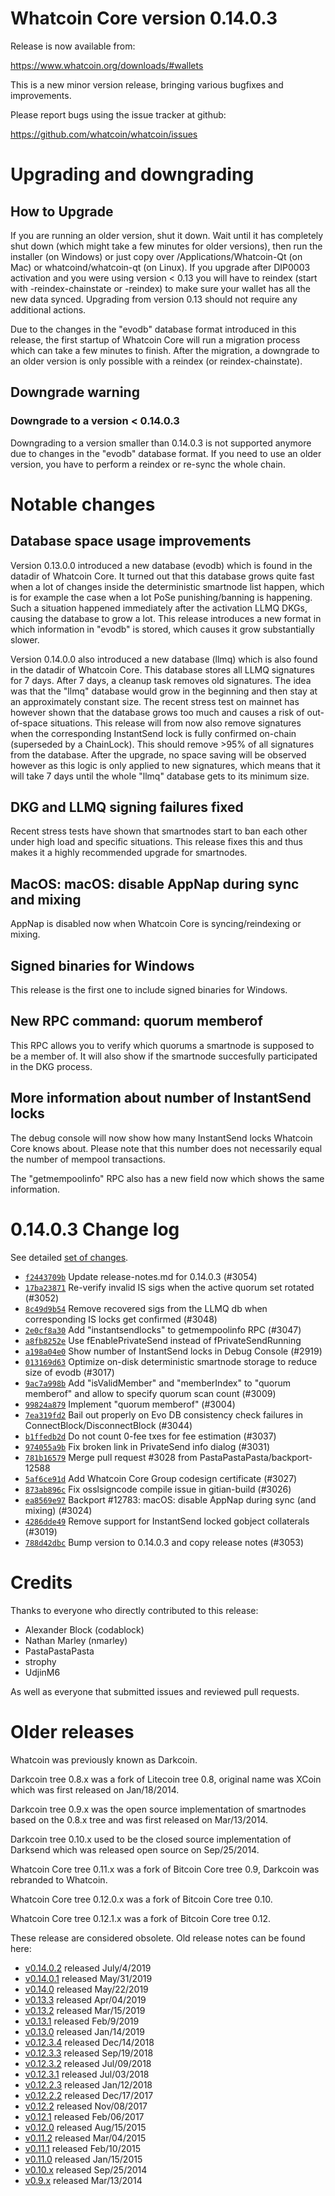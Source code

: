 Whatcoin Core version 0.14.0.3
==========================

Release is now available from:

  <https://www.whatcoin.org/downloads/#wallets>

This is a new minor version release, bringing various bugfixes and improvements.

Please report bugs using the issue tracker at github:

  <https://github.com/whatcoin/whatcoin/issues>


Upgrading and downgrading
=========================

How to Upgrade
--------------

If you are running an older version, shut it down. Wait until it has completely
shut down (which might take a few minutes for older versions), then run the
installer (on Windows) or just copy over /Applications/Whatcoin-Qt (on Mac) or
whatcoind/whatcoin-qt (on Linux). If you upgrade after DIP0003 activation and you were
using version < 0.13 you will have to reindex (start with -reindex-chainstate
or -reindex) to make sure your wallet has all the new data synced. Upgrading from
version 0.13 should not require any additional actions.

Due to the changes in the "evodb" database format introduced in this release, the
first startup of Whatcoin Core will run a migration process which can take a few minutes
to finish. After the migration, a downgrade to an older version is only possible with
a reindex (or reindex-chainstate).

Downgrade warning
-----------------

### Downgrade to a version < 0.14.0.3

Downgrading to a version smaller than 0.14.0.3 is not supported anymore due to changes
in the "evodb" database format. If you need to use an older version, you have to perform
a reindex or re-sync the whole chain.

Notable changes
===============

Database space usage improvements
--------------------------------
Version 0.13.0.0 introduced a new database (evodb) which is found in the datadir of Whatcoin Core. It turned
out that this database grows quite fast when a lot of changes inside the deterministic smartnode list happen,
which is for example the case when a lot PoSe punishing/banning is happening. Such a situation happened
immediately after the activation LLMQ DKGs, causing the database to grow a lot. This release introduces
a new format in which information in "evodb" is stored, which causes it grow substantially slower.  

Version 0.14.0.0 also introduced a new database (llmq) which is also found in the datadir of Whatcoin Core.
This database stores all LLMQ signatures for 7 days. After 7 days, a cleanup task removes old signatures.
The idea was that the "llmq" database would grow in the beginning and then stay at an approximately constant
size. The recent stress test on mainnet has however shown that the database grows too much and causes a risk
of out-of-space situations. This release will from now also remove signatures when the corresponding InstantSend
lock is fully confirmed on-chain (superseded by a ChainLock). This should remove >95% of all signatures from
the database. After the upgrade, no space saving will be observed however as this logic is only applied to new
signatures, which means that it will take 7 days until the whole "llmq" database gets to its minimum size.

DKG and LLMQ signing failures fixed
-----------------------------------
Recent stress tests have shown that smartnodes start to ban each other under high load and specific situations.
This release fixes this and thus makes it a highly recommended upgrade for smartnodes.

MacOS: macOS: disable AppNap during sync and mixing
---------------------------------------------------
AppNap is disabled now when Whatcoin Core is syncing/reindexing or mixing.

Signed binaries for Windows
---------------------------
This release is the first one to include signed binaries for Windows.

New RPC command: quorum memberof <proTxHash>
--------------------------------------------
This RPC allows you to verify which quorums a smartnode is supposed to be a member of. It will also show
if the smartnode succesfully participated in the DKG process.

More information about number of InstantSend locks
--------------------------------------------------
The debug console will now show how many InstantSend locks Whatcoin Core knows about. Please note that this number
does not necessarily equal the number of mempool transactions.

The "getmempoolinfo" RPC also has a new field now which shows the same information.

0.14.0.3 Change log
===================

See detailed [set of changes](https://github.com/whatcoin/whatcoin/compare/v0.14.0.2...whatcoin:v0.14.0.3).

- [`f2443709b`](https://github.com/whatcoin/whatcoin/commit/f2443709b) Update release-notes.md for 0.14.0.3 (#3054)
- [`17ba23871`](https://github.com/whatcoin/whatcoin/commit/17ba23871) Re-verify invalid IS sigs when the active quorum set rotated (#3052)
- [`8c49d9b54`](https://github.com/whatcoin/whatcoin/commit/8c49d9b54) Remove recovered sigs from the LLMQ db when corresponding IS locks get confirmed (#3048)
- [`2e0cf8a30`](https://github.com/whatcoin/whatcoin/commit/2e0cf8a30) Add "instantsendlocks" to getmempoolinfo RPC (#3047)
- [`a8fb8252e`](https://github.com/whatcoin/whatcoin/commit/a8fb8252e) Use fEnablePrivateSend instead of fPrivateSendRunning
- [`a198a04e0`](https://github.com/whatcoin/whatcoin/commit/a198a04e0) Show number of InstantSend locks in Debug Console (#2919)
- [`013169d63`](https://github.com/whatcoin/whatcoin/commit/013169d63) Optimize on-disk deterministic smartnode storage to reduce size of evodb (#3017)
- [`9ac7a998b`](https://github.com/whatcoin/whatcoin/commit/9ac7a998b) Add "isValidMember" and "memberIndex" to "quorum memberof" and allow to specify quorum scan count (#3009)
- [`99824a879`](https://github.com/whatcoin/whatcoin/commit/99824a879) Implement "quorum memberof" (#3004)
- [`7ea319fd2`](https://github.com/whatcoin/whatcoin/commit/7ea319fd2) Bail out properly on Evo DB consistency check failures in ConnectBlock/DisconnectBlock (#3044)
- [`b1ffedb2d`](https://github.com/whatcoin/whatcoin/commit/b1ffedb2d) Do not count 0-fee txes for fee estimation (#3037)
- [`974055a9b`](https://github.com/whatcoin/whatcoin/commit/974055a9b) Fix broken link in PrivateSend info dialog (#3031)
- [`781b16579`](https://github.com/whatcoin/whatcoin/commit/781b16579) Merge pull request #3028 from PastaPastaPasta/backport-12588
- [`5af6ce91d`](https://github.com/whatcoin/whatcoin/commit/5af6ce91d) Add Whatcoin Core Group codesign certificate (#3027)
- [`873ab896c`](https://github.com/whatcoin/whatcoin/commit/873ab896c) Fix osslsigncode compile issue in gitian-build (#3026)
- [`ea8569e97`](https://github.com/whatcoin/whatcoin/commit/ea8569e97) Backport #12783: macOS: disable AppNap during sync (and mixing) (#3024)
- [`4286dde49`](https://github.com/whatcoin/whatcoin/commit/4286dde49) Remove support for InstantSend locked gobject collaterals (#3019)
- [`788d42dbc`](https://github.com/whatcoin/whatcoin/commit/788d42dbc) Bump version to 0.14.0.3 and copy release notes (#3053)

Credits
=======

Thanks to everyone who directly contributed to this release:

- Alexander Block (codablock)
- Nathan Marley (nmarley)
- PastaPastaPasta
- strophy
- UdjinM6

As well as everyone that submitted issues and reviewed pull requests.

Older releases
==============

Whatcoin was previously known as Darkcoin.

Darkcoin tree 0.8.x was a fork of Litecoin tree 0.8, original name was XCoin
which was first released on Jan/18/2014.

Darkcoin tree 0.9.x was the open source implementation of smartnodes based on
the 0.8.x tree and was first released on Mar/13/2014.

Darkcoin tree 0.10.x used to be the closed source implementation of Darksend
which was released open source on Sep/25/2014.

Whatcoin Core tree 0.11.x was a fork of Bitcoin Core tree 0.9,
Darkcoin was rebranded to Whatcoin.

Whatcoin Core tree 0.12.0.x was a fork of Bitcoin Core tree 0.10.

Whatcoin Core tree 0.12.1.x was a fork of Bitcoin Core tree 0.12.

These release are considered obsolete. Old release notes can be found here:

- [v0.14.0.2](https://github.com/whatcoin/whatcoin/blob/master/doc/release-notes/whatcoin/release-notes-0.14.0.2.md) released July/4/2019
- [v0.14.0.1](https://github.com/whatcoin/whatcoin/blob/master/doc/release-notes/whatcoin/release-notes-0.14.0.1.md) released May/31/2019
- [v0.14.0](https://github.com/whatcoin/whatcoin/blob/master/doc/release-notes/whatcoin/release-notes-0.14.0.md) released May/22/2019
- [v0.13.3](https://github.com/whatcoin/whatcoin/blob/master/doc/release-notes/whatcoin/release-notes-0.13.3.md) released Apr/04/2019
- [v0.13.2](https://github.com/whatcoin/whatcoin/blob/master/doc/release-notes/whatcoin/release-notes-0.13.2.md) released Mar/15/2019
- [v0.13.1](https://github.com/whatcoin/whatcoin/blob/master/doc/release-notes/whatcoin/release-notes-0.13.1.md) released Feb/9/2019
- [v0.13.0](https://github.com/whatcoin/whatcoin/blob/master/doc/release-notes/whatcoin/release-notes-0.13.0.md) released Jan/14/2019
- [v0.12.3.4](https://github.com/whatcoin/whatcoin/blob/master/doc/release-notes/whatcoin/release-notes-0.12.3.4.md) released Dec/14/2018
- [v0.12.3.3](https://github.com/whatcoin/whatcoin/blob/master/doc/release-notes/whatcoin/release-notes-0.12.3.3.md) released Sep/19/2018
- [v0.12.3.2](https://github.com/whatcoin/whatcoin/blob/master/doc/release-notes/whatcoin/release-notes-0.12.3.2.md) released Jul/09/2018
- [v0.12.3.1](https://github.com/whatcoin/whatcoin/blob/master/doc/release-notes/whatcoin/release-notes-0.12.3.1.md) released Jul/03/2018
- [v0.12.2.3](https://github.com/whatcoin/whatcoin/blob/master/doc/release-notes/whatcoin/release-notes-0.12.2.3.md) released Jan/12/2018
- [v0.12.2.2](https://github.com/whatcoin/whatcoin/blob/master/doc/release-notes/whatcoin/release-notes-0.12.2.2.md) released Dec/17/2017
- [v0.12.2](https://github.com/whatcoin/whatcoin/blob/master/doc/release-notes/whatcoin/release-notes-0.12.2.md) released Nov/08/2017
- [v0.12.1](https://github.com/whatcoin/whatcoin/blob/master/doc/release-notes/whatcoin/release-notes-0.12.1.md) released Feb/06/2017
- [v0.12.0](https://github.com/whatcoin/whatcoin/blob/master/doc/release-notes/whatcoin/release-notes-0.12.0.md) released Aug/15/2015
- [v0.11.2](https://github.com/whatcoin/whatcoin/blob/master/doc/release-notes/whatcoin/release-notes-0.11.2.md) released Mar/04/2015
- [v0.11.1](https://github.com/whatcoin/whatcoin/blob/master/doc/release-notes/whatcoin/release-notes-0.11.1.md) released Feb/10/2015
- [v0.11.0](https://github.com/whatcoin/whatcoin/blob/master/doc/release-notes/whatcoin/release-notes-0.11.0.md) released Jan/15/2015
- [v0.10.x](https://github.com/whatcoin/whatcoin/blob/master/doc/release-notes/whatcoin/release-notes-0.10.0.md) released Sep/25/2014
- [v0.9.x](https://github.com/whatcoin/whatcoin/blob/master/doc/release-notes/whatcoin/release-notes-0.9.0.md) released Mar/13/2014

